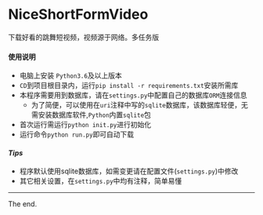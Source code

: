 # NiceShortFormVideo

下载好看的跳舞短视频，视频源于网络。多任务版

#### 使用说明

+ 电脑上安装 `Python3.6`及以上版本
+ `CD`到项目根目录内，运行`pip install -r requirements.txt`安装所需库
+ 本程序需要用到数据库，请在`settings.py`中配置自己的数据库`ORM`连接信息
  + 为了简便，可以使用在`uri`注释中写的`sqlite`数据库，该数据库轻便，无需安装数据库软件,`Python`内置`sqlite`包
+ 首次运行需运行`python init.py`进行初始化
+ 运行命令`python run.py`即可自动下载

#### *Tips*

+ 程序默认使用sqlite数据库，如需变更请在配置文件(`settings.py`)中修改
+ 其它相关设置，在`settings.py`中均有注释，简单易懂

---
The end.